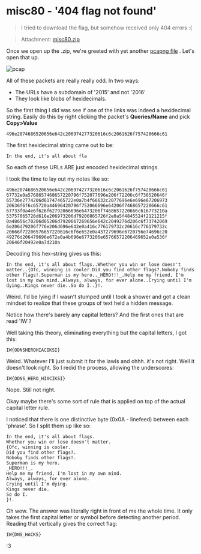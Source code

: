 # misc80 - '404 flag not found'

>   I tried to download the flag, but somehow received only 404 errors :(

>   Attachment: [misc80.zip](./misc80.zip)

Once we open up the .zip, we're greeted with yet another [pcapng file](./flag.pcapng) . Let's open that up.

![pcap](http://i.imgur.com/gbzY52b.png)

All of these packets are really really odd. In two ways:

* The URLs have a subdomain of '2015' and not '2016'
* They look like blobs of hexidecimals.

So the first thing I did was see if one of the links was indeed a hexidecimal string. Easily do this by right clicking the packet's **Queries/Name** and pick **Copy>Value**

```
496e2074686520656e642c206974277320616c6c2061626f757420666c61
```

The first hexidecimal string came out to be:

```
In the end, it's all about fla
```

So each of these URLs ARE just encoded hexidecimal strings.

I took the time to lay out my notes like so:

```
496e2074686520656e642c206974277320616c6c2061626f757420666c61
67732e0a5768657468657220796f752077696e206f72206c6f736520646f
65736e2774206d61747465722e0a7b4f66632c2077696e6e696e67206973
20636f6f6c65720a44696420796f752066696e64206f7468657220666c61
67733f0a4e6f626f62792066696e6473206f7468657220666c616773210a
53757065726d616e206973206d79206865726f2e0a5f4845524f2121215f
0a48656c70206d65206d7920667269656e642c2049276d206c6f73742069
6e206d79206f776e206d696e642e0a416c776179732c20616c776179732c
20666f72206576657220616c6f6e652e0a437279696e6720756e74696c20
49276d206479696e672e0a4b696e6773206e65766572206469652e0a536f
20646f20492e0a7d210a
```

Decoding this hex-string gives us this:

```
In the end, it's all about flags..Whether you win or lose doesn't matter..{Ofc, winning is cooler.Did you find other flags?.Noboby finds other flags!.Superman is my hero.._HERO!!!_.Help me my friend, I'm lost in my own mind..Always, always, for ever alone..Crying until I'm dying..Kings never die..So do I..}!.
```

Weird. I'd be lying if I wasn't stumped until I took a shower and got a clean mindset to realize that these groups of text held a hidden message.

Notice how there's barely any capital letters? And the first ones that are read 'IW'?

Well taking this theory, eliminating everything but the capital letters, I got this:

```
IW{ODNSHEROHIACIKSI}
```

Weird. Whatever I'll just submit it for the lawls and ohhh..it's not right. Well it doesn't look right. So I redid the process, allowing the underscores:

```
IW{ODNS_HERO_HIACIKSI}
```

Nope. Still not right.

Okay maybe there's some sort of rule that is applied on top of the actual capital letter rule.

I noticed that there is one distinctive byte (0x0A - linefeed) between each 'phrase'. So I split them up like so:

```
In the end, it's all about flags.
Whether you win or lose doesn't matter.
{Ofc, winning is cooler.
Did you find other flags?.
Noboby finds other flags!.
Superman is my hero.
_HERO!!!_.
Help me my friend, I'm lost in my own mind.
Always, always, for ever alone.
Crying until I'm dying.
Kings never die.
So do I.
}!.
```

Oh wow. The answer was literally right in front of me the whole time. It only takes the first capital letter or symbol before detecting another period. Reading that vertically gives the correct flag:

```
IW{DNS_HACKS}
```

:3